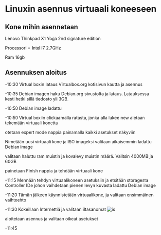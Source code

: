 # Linuxin asennus virtuaali koneeseen
## Kone mihin asennetaan
Lenovo Thinkpad X1 Yoga 2nd signature edition

Processori = Intel i7 2.7GHz

Ram 16gb

## Asennuksen aloitus
-10:30 Virtual boxin lataus Virtualbox.org kotisivun kautta ja asennus

-10:35 Debian imagen haku Debian.org sivustolta ja lataus. Latauksessa kesti hetki sillä tiedosto yli 3GB. 

-10:50 Debian image ladattu

-10:50 Virtual boxiin clickaamalla ratasta, jonka alla lukee new aletaan tekemään virtuaali konetta

otetaan expert mode nappia painamalla kaikki asetukset näkyviin

Nimetään uusi virtuaali kone ja ISO imageksi valitaan aikaisemmin ladattu Debian image

valitaan haluttu ram muistin ja kovalevy muistin määrä. Valitsin 4000MB ja 60GB

painetaan Finish nappia ja tehdään virtuaali kone

-11:15 Mennään tehdyn virtuaalikoneen asetuksiin ja etsitään storagesta Controller IDe johon vaihdetaan pienen levyn kuvasta ladattu Debian image

-11:20 Tämän jälkeen käynnistetään virtuaalikone, ja valitaan ensimmäinen vaihtoehto

-11:30 Kokeillaan Internettiä ja valitaan iltasanomat
![is](https://user-images.githubusercontent.com/112541753/213416290-69eabf82-3b7d-4f74-8022-0483f57b70a5.JPG)


aloitetaan asennus ja valitaan oikeat asetukset

-11:45 









